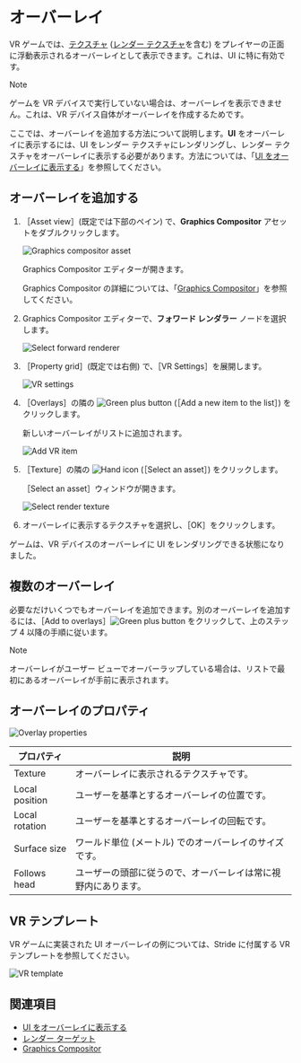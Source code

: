 # オーバーレイ

VR ゲームでは、[テクスチャ](../graphics/textures/index.md) ([レンダー テクスチャ](../graphics/graphics-compositor/render-textures.md)を含む) をプレイヤーの正面に浮動表示されるオーバーレイとして表示できます。これは、UI に特に有効です。

> [!NOTE]
> ゲームを VR デバイスで実行していない場合は、オーバーレイを表示できません。これは、VR デバイス自体がオーバーレイを作成するためです。

ここでは、オーバーレイを追加する方法について説明します。**UI** をオーバーレイに表示するには、UI をレンダー テクスチャにレンダリングし、レンダー テクスチャをオーバーレイに表示する必要があります。方法については、「[UI をオーバーレイに表示する](display-a-UI-in-an-overlay.md)」を参照してください。

## オーバーレイを追加する

1. ［Asset view］(既定では下部のペイン) で、**Graphics Compositor** アセットをダブルクリックします。

    ![Graphics compositor asset](../graphics/graphics-compositor/media/graphics-compositor-asset.png)

    Graphics Compositor エディターが開きます。

    Graphics Compositor の詳細については、「[Graphics Compositor](../graphics/graphics-compositor/index.md)」を参照してください。

2. Graphics Compositor エディターで、**フォワード レンダラー** ノードを選択します。

    ![Select forward renderer](media/select-forward-renderer.png)

3. ［Property grid］(既定では右側) で、［VR Settings］を展開します。

    ![VR settings](media/vr-settings.png)

4. ［Overlays］の隣の ![Green plus button](~/manual/game-studio/media/green-plus-icon.png) (［Add a new item to the list］) をクリックします。

    新しいオーバーレイがリストに追加されます。

    ![Add VR item](media/add-overlay.png)

5. ［Texture］の隣の ![Hand icon](~/manual/game-studio/media/hand-icon.png) (［Select an asset］) をクリックします。

   ［Select an asset］ウィンドウが開きます。

    ![Select render texture](../graphics/graphics-compositor/media/select-render-frame.png)

6. オーバーレイに表示するテクスチャを選択し、［OK］をクリックします。

ゲームは、VR デバイスのオーバーレイに UI をレンダリングできる状態になりました。

## 複数のオーバーレイ

必要なだけいくつでもオーバーレイを追加できます。別のオーバーレイを追加するには、［Add to overlays］![Green plus button](~/manual/game-studio/media/green-plus-icon.png) をクリックして、上のステップ 4 以降の手順に従います。

> [!NOTE]
> オーバーレイがユーザー ビューでオーバーラップしている場合は、リストで最初にあるオーバーレイが手前に表示されます。

## オーバーレイのプロパティ

![Overlay properties](media/overlay-properties.png)

| プロパティ       | 説明   
|----------------|------------------
| Texture        | オーバーレイに表示されるテクスチャです。    
| Local position | ユーザーを基準とするオーバーレイの位置です。                           
| Local rotation | ユーザーを基準とするオーバーレイの回転です。                           
| Surface size   | ワールド単位 (メートル) でのオーバーレイのサイズです。                           
| Follows head   | ユーザーの頭部に従うので、オーバーレイは常に視野内にあります。

## VR テンプレート

VR ゲームに実装された UI オーバーレイの例については、Stride に付属する VR テンプレートを参照してください。

![VR template](media/template-virtual-reality.png)

## 関連項目

* [UI をオーバーレイに表示する](display-a-UI-in-an-overlay.md)
* [レンダー ターゲット](../graphics/graphics-compositor/render-textures.md)
* [Graphics Compositor](../graphics/graphics-compositor/index.md)
